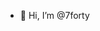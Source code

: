 - 👋 Hi, I’m @7forty

<!---
7forty/7forty is a ✨ special ✨ repository because its `README.md` (this file) appears on your GitHub profile.
You can click the Preview link to take a look at your changes.
--->
